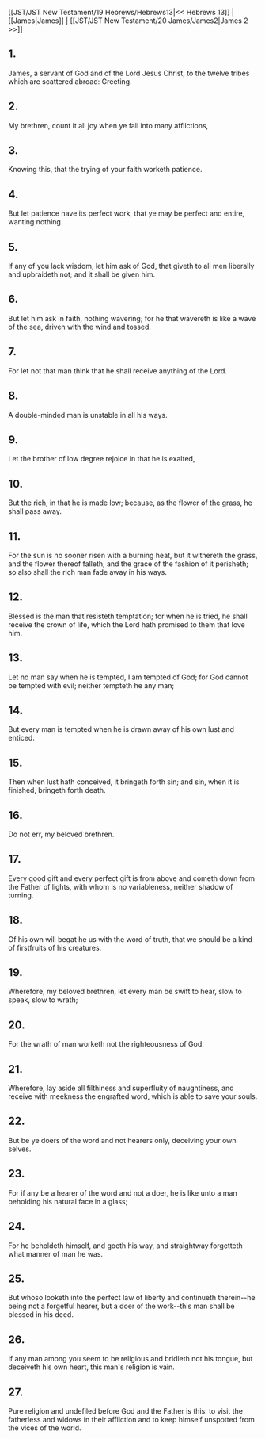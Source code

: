 [[JST/JST New Testament/19 Hebrews/Hebrews13|<< Hebrews 13]] | [[James|James]] | [[JST/JST New Testament/20 James/James2|James 2 >>]]
## 1.
James, a servant of God and of the Lord Jesus Christ, to the twelve tribes which are scattered abroad: Greeting.
## 2.
My brethren, count it all joy when ye fall into many afflictions,
## 3.
Knowing this, that the trying of your faith worketh patience.
## 4.
But let patience have its perfect work, that ye may be perfect and entire, wanting nothing.
## 5.
If any of you lack wisdom, let him ask of God, that giveth to all men liberally and upbraideth not; and it shall be given him.
## 6.
But let him ask in faith, nothing wavering; for he that wavereth is like a wave of the sea, driven with the wind and tossed.
## 7.
For let not that man think that he shall receive anything of the Lord.
## 8.
A double-minded man is unstable in all his ways.
## 9.
Let the brother of low degree rejoice in that he is exalted,
## 10.
But the rich, in that he is made low; because, as the flower of the grass, he shall pass away.
## 11.
For the sun is no sooner risen with a burning heat, but it withereth the grass, and the flower thereof falleth, and the grace of the fashion of it perisheth; so also shall the rich man fade away in his ways.
## 12.
Blessed is the man that resisteth temptation; for when he is tried, he shall receive the crown of life, which the Lord hath promised to them that love him.
## 13.
Let no man say when he is tempted, I am tempted of God; for God cannot be tempted with evil; neither tempteth he any man;
## 14.
But every man is tempted when he is drawn away of his own lust and enticed.
## 15.
Then when lust hath conceived, it bringeth forth sin; and sin, when it is finished, bringeth forth death.
## 16.
Do not err, my beloved brethren.
## 17.
Every good gift and every perfect gift is from above and cometh down from the Father of lights, with whom is no variableness, neither shadow of turning.
## 18.
Of his own will begat he us with the word of truth, that we should be a kind of firstfruits of his creatures.
## 19.
Wherefore, my beloved brethren, let every man be swift to hear, slow to speak, slow to wrath;
## 20.
For the wrath of man worketh not the righteousness of God.
## 21.
Wherefore, lay aside all filthiness and superfluity of naughtiness, and receive with meekness the engrafted word, which is able to save your souls.
## 22.
But be ye doers of the word and not hearers only, deceiving your own selves.
## 23.
For if any be a hearer of the word and not a doer, he is like unto a man beholding his natural face in a glass;
## 24.
For he beholdeth himself, and goeth his way, and straightway forgetteth what manner of man he was.
## 25.
But whoso looketh into the perfect law of liberty and continueth therein\--he being not a forgetful hearer, but a doer of the work\--this man shall be blessed in his deed.
## 26.
If any man among you seem to be religious and bridleth not his tongue, but deceiveth his own heart, this man\'s religion is vain.
## 27.
Pure religion and undefiled before God and the Father is this: to visit the fatherless and widows in their affliction and to keep himself unspotted from the vices of the world.

